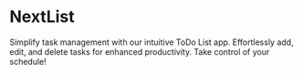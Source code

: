 # NextList
Simplify task management with our intuitive ToDo List app. Effortlessly add, edit, and delete tasks for enhanced productivity. Take control of your schedule!
